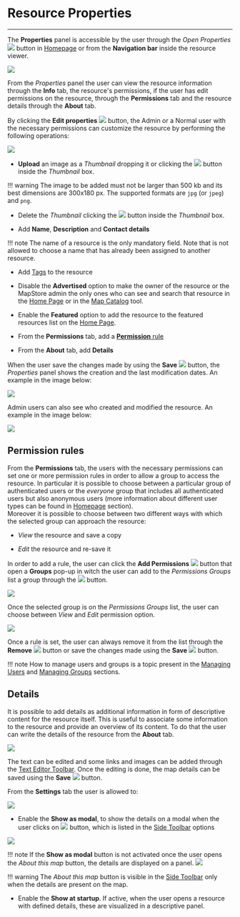 # Resource Properties

*********************

The **Properties** panel is accessible by the user through the *Open Properties* <img src="../img/button/properties_button.jpg" class="ms-docbutton"/> button in [Homepage](https://mapstore.geosolutionsgroup.com/mapstore/#/) or from the **Navigation bar** inside the resource viewer.

<img src="../img/resource-properties/edit-properties.jpg" class="ms-docimage"  style="max-width:600px;"/>

From the *Properties* panel the user can view the resource information through the **Info** tab, the resource's permissions, if the user has edit permissions on the resource, through the **Permissions** tab and the resource details through the **About** tab.

By clicking the **Edit properties** <img src="../img/button/edit_properties.jpg" class="ms-docbutton"/> button, the Admin or a Normal user with the necessary permissions can customize the resource by performing the following operations:

<img src="../img/resource-properties/edit-info-properties.jpg" class="ms-docimage"  style="max-width:600px;"/>

* **Upload** an image as a *Thumbnail* dropping it or clicking the <img src="../img/button/upload_new.jpg" class="ms-docbutton"/> button inside the *Thumbnail* box.

!!! warning
    The image to be added must not be larger than 500 kb and its best dimensions are 300x180 px. The supported formats are `jpg` (or `jpeg`) and `png`.

* Delete the *Thumbnail* clicking the <img src="../img/button/remove_new.jpg" class="ms-docbutton"/> button inside the *Thumbnail* box.

* Add **Name**,  **Description** and **Contact details**

!!! note
    The name of a resource is the only mandatory field. Note that is not allowed to choose a name that has already been assigned to another resource.

* Add [Tags](tags.md) to the resource

* Disable the **Advertised** option to make the owner of the resource or the MapStore admin the only ones who can see and search that resource in the [Home Page](home-page.md) or in the [Map Catalog](map-catalog.md) tool.

* Enable the **Featured** option to add the resource to the featured resources list on the [Home Page](home-page.md).

* From the **Permissions** tab, add a [**Permission** rule](resources-properties.md#permission-rules)

* From the **About** tab, add **Details**

When the user save the changes made by using the **Save** <img src="../img/button/save_changes_button.jpg" class="ms-docbutton"/> button, the *Properties* panel shows the creation and the last modification dates. An example in the image below:

<img src="../img/resource-properties/resource_data.jpg" class="ms-docimage"  style="max-width:600px;"/>

Admin users can also see who created and modified the resource. An example in the image below:

<img src="../img/resource-properties/resource_creation.jpg" class="ms-docimage"  style="max-width:600px;"/>

## Permission rules

From the **Permissions** tab, the users with the necessary permissions can set one or more permission rules in order to allow a group to access the resource. In particular it is possible to choose between a particular group of authenticated users or the *everyone* group that includes all authenticated users but also anonymous users (more information about different user types can be found in [Homepage](home-page.md#home-page) section). <br>
Moreover it is possible to choose between two different ways with which the selected group can approach the resource:

* *View* the resource and save a copy

* *Edit* the resource and re-save it

In order to add a rule, the user can click the **Add Permissions** <img src="../img/button/add-rules.jpg" class="ms-docbutton"/> button that open a **Groups** pop-up in witch the user can add to the *Permissions Groups* list a group through the <img src="../img/button/++++.jpg" class="ms-docbutton"/> button.

<img src="../img/resource-properties/rule_added.jpg" class="ms-docimage" style="max-width:600px;" />

Once the selected group is on the *Permissions Groups* list, the user can choose between *View* and *Edit* permission option.

<img src="../img/resource-properties/rule_added_example.jpg" class="ms-docimage" style="max-width:600px;" />

Once a rule is set, the user can always remove it from the list through the **Remove** <img src="../img/button/remove-button.jpg" class="ms-docbutton"/> button or save the changes made using the **Save** <img src="../img/button/save_changes_button.jpg" class="ms-docbutton"/> button. <br>

!!! note
    How to manage users and groups is a topic present in the [Managing Users](managing-users.md#managing-users) and [Managing Groups](managing-groups.md#managing-groups) sections.

## Details

It is possible to add details as additional information in form of descriptive content for the resource itself. This is useful to associate some information to the resource and provide an overview of its content. To do that the user can write the details of the resource from the **About** tab.

<img src="../img/resource-properties/edit-map-properties-panel_details.jpg" class="ms-docimage"  style="max-width:600px;"/>

The text can be edited and some links and images can be added through the [Text Editor Toolbar](text-editor-toolbar.md#text-editor-toolbar).
Once the editing is done, the map details can be saved using the **Save** <img src="../img/button/save_changes_button.jpg" class="ms-docbutton"/> button.

From the **Settings** tab the user is allowed to:

<img src="../img/resource-properties/details_sheet_buttons.jpg" class="ms-docimage" style="max-width:600px;"/>

* Enable the **Show as modal**, to show the details on a modal when the user clicks on <img src="../img/button/details2.jpg" class="ms-docbutton"/> button, which is listed in the [Side Toolbar](mapstore-toolbars.md#side-toolbar) options

<img src="../img/resource-properties/show-as-modal.jpg" class="ms-docimage" style="max-width:600px;"/>

!!! note
    If the **Show as modal** button is not activated once the user opens the *About this map* button, the details are displayed on a panel. <img src="../img/resource-properties/show-as-panel.jpg" class="ms-docimage"/>

!!! warning
    The *About this map* button is visible in the [Side Toolbar](mapstore-toolbars.md#side-toolbar) only when the details are present on the map.

* Enable the **Show at startup**. If active, when the user opens a resource with defined details, these are visualized in a descriptive panel.
